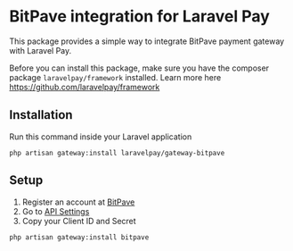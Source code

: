 # BitPave integration for Laravel Pay
This package provides a simple way to integrate BitPave payment gateway with Laravel Pay.

Before you can install this package, make sure you have the composer package `laravelpay/framework` installed. Learn more here https://github.com/laravelpay/framework

## Installation
Run this command inside your Laravel application

```
php artisan gateway:install laravelpay/gateway-bitpave
```

## Setup
1. Register an account at [BitPave](https://bitpave.com)
2. Go to [API Settings](https://bitpave.com/developer/api)
3. Copy your Client ID and Secret

```
php artisan gateway:install bitpave
```
